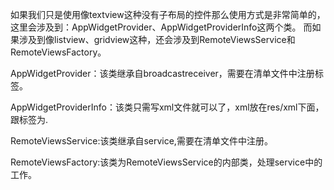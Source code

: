 如果我们只是使用像textview这种没有子布局的控件那么使用方式是非常简单的，这里会涉及到：AppWidgetProvider、AppWidgetProviderInfo这两个类。
而如果涉及到像listview、gridview这种，还会涉及到RemoteViewsService和RemoteViewsFactory。

AppWidgetProvider：该类继承自broadcastreceiver，需要在清单文件中注册<receiver>标签。

AppWidgetProviderInfo：该类只需写xml文件就可以了，xml放在res/xml下面，跟标签为<appwidget-provider>.

RemoteViewsService:该类继承自service,需要在清单文件中注册。

RemoteViewsFactory:该类为RemoteViewsService的内部类，处理service中的工作。